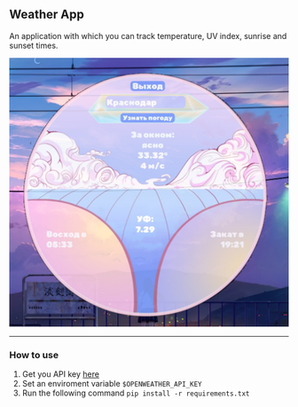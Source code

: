 ## Weather App

An application with which you can track temperature, UV index, sunrise and sunset times.


![Example](/images/example.jpg)

---
### How to use

1. Get you API key [here](https://openweathermap.org/api=250×250)
2. Set an enviroment variable `$OPENWEATHER_API_KEY`
3. Run the following command
    `pip install -r requirements.txt`
